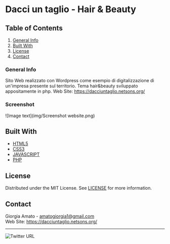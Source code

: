 # Dacci un taglio - Hair & Beauty

## Table of Contents
1. [General Info](#general-info)
2. [Built With](#built-with)
3. [License](#license)
4. [Contact](#contact)


### General Info
Sito Web realizzato con Wordpress come esempio di digitalizzazione di un'impresa presente sul territorio.
Tema hair&beauty sviluppato appositamente in php.
Web Site: https://dacciuntaglio.netsons.org/

### Screenshot
![Image text](img/Screenshot website.png)

## Built With
* [HTML5](https://developer.mozilla.org/it/docs/Web/HTML)
* [CSS3](https://developer.mozilla.org/it/docs/Web/CSS)
* [JAVASCRIPT](https://developer.mozilla.org/it/docs/Web/JavaScript)
* [PHP](https://www.php.net/)

## License
Distributed under the MIT License. See [LICENSE](https://github.com/GiorgiaAmato/dacciuntaglio/blob/main/LICENSE) for more information.

## Contact
Giorgia Amato - amatogiorgia1@gmail.com <br>
Web Site: https://dacciuntaglio.netsons.org/
***
![Twitter URL](https://img.shields.io/twitter/url?style=social&url=https%3A%2F%2Ftwitter.com%2FGiorgia_Amato_)

